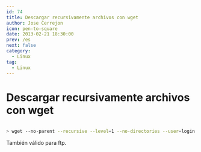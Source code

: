 ```yaml
---
id: 74
title: Descargar recursivamente archivos con wget
author: Jose Cerrejon
icon: pen-to-square
date: 2013-02-21 18:30:00
prev: /es
next: false
category:
  - Linux
tag:
  - Linux
---
```


# Descargar recursivamente archivos con wget

```bash

> wget --no-parent --recursive --level=1 --no-directories --user=login --password=pass http://myftpsite.com/

```

También válido para ftp.